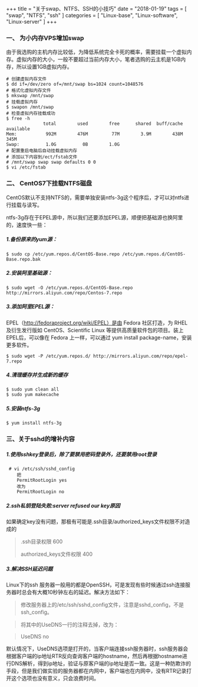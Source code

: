 +++
title = "关于swap、NTFS、SSH的小技巧"
date = "2018-01-19"
tags = [ "swap", "NTFS", "ssh" ]
categories = [
	"Linux-base",
	"Linux-software",
   "Linux-server"
]
+++

### 一、 为小内存VPS增加swap

由于我选购的主机内存比较低，为降低系统完全卡死的概率，需要挂载一个虚拟内存。虚拟内存的大小，一般不要超过当前内存大小，笔者选购的云主机是1GB内存，所以设置1GB虚拟内存。

<!-- more -->

```shell
# 创建虚拟内存文件
$ dd if=/dev/zero of=/mnt/swap bs=1024 count=1048576
# 格式化虚拟内存文件
$ mkswap /mnt/swap
# 挂载虚拟内存
$ swapon /mnt/swap
# 检查虚拟内存挂载成功
$ free -h
              total        used        free      shared  buff/cache   available
Mem:           992M        476M         77M        3.9M        438M        345M
Swap:          1.0G          0B        1.0G
# 配置重启电脑后自动挂载虚拟内存
# 添加以下内容到/ect/fstab文件
# /mnt/swap swap swap defaults 0 0
$ vi /etc/fstab
```

### 二、 CentOS7下挂载NTFS磁盘

CentOS默认不支持NTFS的，需要单独安装ntfs-3g这个程序后，才可以对ntfs进行挂载与读写。

ntfs-3g存在于EPEL源中，所以我们还要添加EPEL源，顺便把基础源也换阿里的，速度快一些：

##### 1.备份原来的yum源：

```shell
$ sudo cp /etc/yum.repos.d/CentOS-Base.repo /etc/yum.repos.d/CentOS-Base.repo.bak 
```

##### 2.安装阿里基础源：

```shell
$ sudo wget -O /etc/yum.repos.d/CentOS-Base.repo http://mirrors.aliyun.com/repo/Centos-7.repo
```

##### 3.添加阿里EPEL源：

EPEL（http://fedoraproject.org/wiki/EPEL）是由 Fedora 社区打造，为 RHEL 及衍生发行版如 CentOS、Scientific Linux 等提供高质量软件包的项目。装上 EPEL后，可以像在 Fedora 上一样，可以通过 yum install package-name，安装更多软件。

```shell
$ sudo wget -P /etc/yum.repos.d/ http://mirrors.aliyun.com/repo/epel-7.repo
```

##### 4.清理缓存并生成新的缓存

```shell
$ sudo yum clean all  
$ sudo yum makecache  
```

##### 5.安装ntfs-3g

```shell
$ yum install ntfs-3g
```



### 三、关于sshd的增补内容

##### 1.使用sshkey登录后，除了要禁用密码登录外，还要禁用root登录

```shell
 # vi /etc/ssh/sshd_config
    把
    PermitRootLogin yes
    改为
    PermitRootLogin no
```



##### 2.ssh私钥登陆失败:server refused our key原因

如果确定key没有问题，那极有可能是.ssh目录/authorized_keys文件权限不对造成的

> .ssh目录权限 600
>
> authorized_keys文件权限 400

##### 3.解决SSH延迟问题

Linux下的ssh 服务器一般用的都是OpenSSH，可是发现有些时候通过ssh连接服务器时总会有大概10秒钟左右的延迟。解决方法如下：

>  修改服务器上的/etc/ssh/sshd_config文件，注意是sshd_config，不是ssh_config。

>  将其中的UseDNS一行的注释去掉，改为：

>  UseDNS no

默认情况下，UseDNS选项是打开的，当客户端连接ssh服务器时，ssh服务器会根据客户端的ip地址RTR反向查询客户端的hostname，然后再根据hostname进行DNS解析，得到ip地址，验证与原客户端的ip地址是否一致。这是一种防欺诈的手段，但是我们做实验的服务器都在内网中，客户端也在内网中，没有RTR记录打开这个选项也没有意义，只会浪费时间。